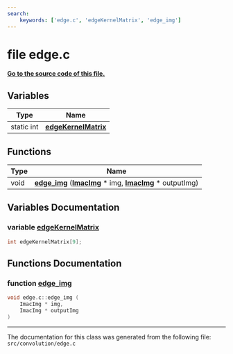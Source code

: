 ```yaml
---
search:
    keywords: ['edge.c', 'edgeKernelMatrix', 'edge_img']
---
```


# file edge.c

**[Go to the source code of this file.](edge_8c_source.md)**
## Variables

|Type|Name|
|-----|-----|
|static int|[**edgeKernelMatrix**](edge_8c.md#1aa3df663533ed5f48bee5e21dc0140c25)|


## Functions

|Type|Name|
|-----|-----|
|void|[**edge\_img**](edge_8c.md#1ae5b5cdd29aabb99cb8cc460fa076eaaa) (**[ImacImg](struct_imac_img.md)** \* img, **[ImacImg](struct_imac_img.md)** \* outputImg) |


## Variables Documentation

### variable <a id="1aa3df663533ed5f48bee5e21dc0140c25" href="#1aa3df663533ed5f48bee5e21dc0140c25">edgeKernelMatrix</a>

```cpp
int edgeKernelMatrix[9];
```



## Functions Documentation

### function <a id="1ae5b5cdd29aabb99cb8cc460fa076eaaa" href="#1ae5b5cdd29aabb99cb8cc460fa076eaaa">edge\_img</a>

```cpp
void edge.c::edge_img (
    ImacImg * img,
    ImacImg * outputImg
)
```





----------------------------------------
The documentation for this class was generated from the following file: `src/convolution/edge.c`

